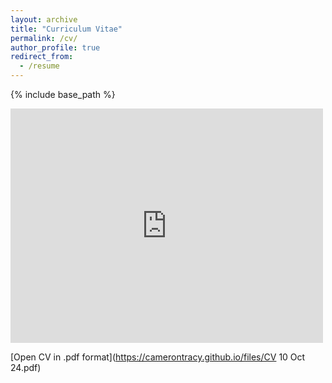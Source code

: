 ```yaml
---
layout: archive
title: "Curriculum Vitae"
permalink: /cv/
author_profile: true
redirect_from:
  - /resume
---
```


{% include base_path %}

<embed src="https://drive.google.com/viewerng/viewer?embedded=true&url=https://camerontracy.github.io/files/CV_16_Feb_24.pdf" width="500" height="375">

[Open CV in .pdf format](https://camerontracy.github.io/files/CV 10 Oct 24.pdf)
